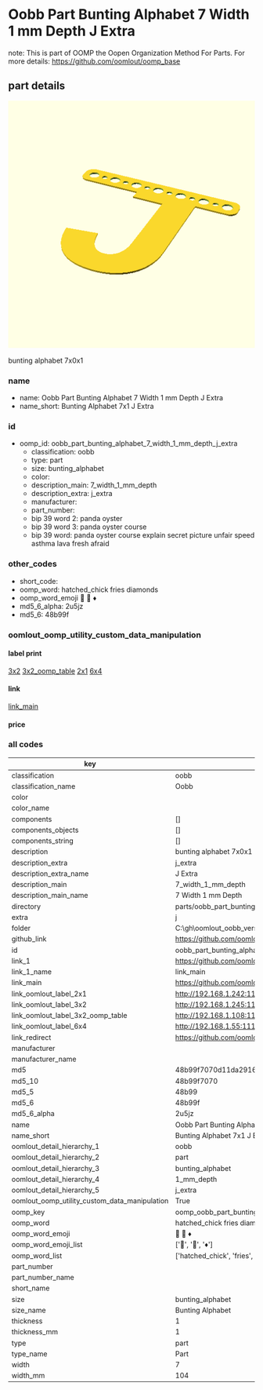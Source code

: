 # Oobb Part Bunting Alphabet 7 Width 1 mm Depth J Extra  

note: This is part of OOMP the Oopen Organization Method For Parts. For more details: https://github.com/oomlout/oomp_base

##  part details
  

[![](3dpr.png)](3dpr.png)

bunting alphabet 7x0x1



### name
* name: Oobb Part Bunting Alphabet 7 Width 1 mm Depth J Extra
* name_short: Bunting Alphabet 7x1 J Extra
### id
* oomp_id: oobb_part_bunting_alphabet_7_width_1_mm_depth_j_extra
  * classification: oobb
  * type: part
  * size: bunting_alphabet
  * color: 
  * description_main: 7_width_1_mm_depth
  * description_extra: j_extra
  * manufacturer: 
  * part_number: 
  * bip 39 word 2: panda oyster
  * bip 39 word 3: panda oyster course
  * bip 39 word: panda oyster course explain secret picture unfair speed asthma lava fresh afraid

### other_codes
* short_code: 
* oomp_word: hatched_chick fries diamonds
* oomp_word_emoji :hatched_chick: :fries: :diamonds:
* md5_6_alpha: 2u5jz
* md5_6: 48b99f






### oomlout_oomp_utility_custom_data_manipulation
#### label print
[3x2](http://192.168.1.245:1112/?label=oomp%202u5jz)
[3x2_oomp_table](http://192.168.1.108:1112/?label=oomp%202u5jz)
[2x1](http://192.168.1.242:1112/?label=oomp%202u5jz)
[6x4](http://192.168.1.55:1112/?label=oomp%202u5jz)    

#### link

[link_main](https://github.com/oomlout/oomlout_oobb_version_4_generated_parts/tree/main/navigation_oomp/oobb/part/bunting_alphabet/7_width_1_mm_depth/j_extra/part)                              

#### price







### all codes 
| key | value |  
| --- | --- |  
| classification | oobb |  
| classification_name | Oobb |  
| color |  |  
| color_name |  |  
| components | [] |  
| components_objects | [] |  
| components_string | [] |  
| description | bunting alphabet 7x0x1 |  
| description_extra | j_extra |  
| description_extra_name | J Extra |  
| description_main | 7_width_1_mm_depth |  
| description_main_name | 7 Width 1 mm Depth |  
| directory | parts/oobb_part_bunting_alphabet_7_width_1_mm_depth_j_extra |  
| extra | j |  
| folder | C:\gh\oomlout_oobb_version_4_generated_parts\parts\oobb_part_bunting_alphabet_7_width_1_mm_depth_j_extra |  
| github_link | https://github.com/oomlout/oomlout_oomp_part_src/tree/main/parts/oobb_part_bunting_alphabet_7_width_1_mm_depth_j_extra |  
| id | oobb_part_bunting_alphabet_7_width_1_mm_depth_j_extra |  
| link_1 | https://github.com/oomlout/oomlout_oobb_version_4_generated_parts/tree/main/navigation_oomp/oobb/part/bunting_alphabet/7_width_1_mm_depth/j_extra/part |  
| link_1_name | link_main |  
| link_main | https://github.com/oomlout/oomlout_oobb_version_4_generated_parts/tree/main/navigation_oomp/oobb/part/bunting_alphabet/7_width_1_mm_depth/j_extra/part |  
| link_oomlout_label_2x1 | http://192.168.1.242:1112/?label=oomp%202u5jz |  
| link_oomlout_label_3x2 | http://192.168.1.245:1112/?label=oomp%202u5jz |  
| link_oomlout_label_3x2_oomp_table | http://192.168.1.108:1112/?label=oomp%202u5jz |  
| link_oomlout_label_6x4 | http://192.168.1.55:1112/?label=oomp%202u5jz |  
| link_redirect | https://github.com/oomlout/oomlout_oobb_version_4_generated_parts/tree/main/parts/oobb_bunting_alphabet_07_01_ex_j |  
| manufacturer |  |  
| manufacturer_name |  |  
| md5 | 48b99f7070d11da29161450862a79cfb |  
| md5_10 | 48b99f7070 |  
| md5_5 | 48b99 |  
| md5_6 | 48b99f |  
| md5_6_alpha | 2u5jz |  
| name | Oobb Part Bunting Alphabet 7 Width 1 mm Depth J Extra |  
| name_short | Bunting Alphabet 7x1 J Extra |  
| oomlout_detail_hierarchy_1 | oobb |  
| oomlout_detail_hierarchy_2 | part |  
| oomlout_detail_hierarchy_3 | bunting_alphabet |  
| oomlout_detail_hierarchy_4 | 1_mm_depth |  
| oomlout_detail_hierarchy_5 | j_extra |  
| oomlout_oomp_utility_custom_data_manipulation | True |  
| oomp_key | oomp_oobb_part_bunting_alphabet_7_width_1_mm_depth_j_extra |  
| oomp_word | hatched_chick fries diamonds |  
| oomp_word_emoji | :hatched_chick: :fries: :diamonds: |  
| oomp_word_emoji_list | [':hatched_chick:', ':fries:', ':diamonds:'] |  
| oomp_word_list | ['hatched_chick', 'fries', 'diamonds'] |  
| part_number |  |  
| part_number_name |  |  
| short_name |  |  
| size | bunting_alphabet |  
| size_name | Bunting Alphabet |  
| thickness | 1 |  
| thickness_mm | 1 |  
| type | part |  
| type_name | Part |  
| width | 7 |  
| width_mm | 104 |  
